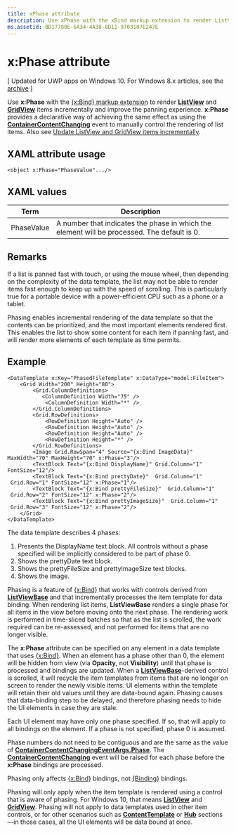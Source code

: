 ```yaml
---
title: xPhase attribute
description: Use xPhase with the xBind markup extension to render ListView and GridView items incrementally and improve the panning experience.
ms.assetid: BD17780E-6A34-4A38-8D11-9703107E247E
---
```


# x:Phase attribute

\[ Updated for UWP apps on Windows 10. For Windows 8.x articles, see the [archive](http://go.microsoft.com/fwlink/p/?linkid=619132) \]

Use **x:Phase** with the [{x:Bind} markup extension](x-bind-markup-extension.md) to render [**ListView**](https://msdn.microsoft.com/library/windows/apps/br242878) and [**GridView**](https://msdn.microsoft.com/library/windows/apps/br242705) items incrementally and improve the panning experience. **x:Phase** provides a declarative way of achieving the same effect as using the [**ContainerContentChanging**](https://msdn.microsoft.com/library/windows/apps/dn298914) event to manually control the rendering of list items. Also see [Update ListView and GridView items incrementally](../debug-test-perf/optimize-gridview-and-listview.md#update-items-incrementally).

## XAML attribute usage


``` syntax
<object x:Phase="PhaseValue".../>
```

## XAML values


| Term | Description |
|------|-------------|
| PhaseValue | A number that indicates the phase in which the element will be processed. The default is 0. | 

## Remarks

If a list is panned fast with touch, or using the mouse wheel, then depending on the complexity of the data template, the list may not be able to render items fast enough to keep up with the speed of scrolling. This is particularly true for a portable device with a power-efficient CPU such as a phone or a tablet.

Phasing enables incremental rendering of the data template so that the contents can be prioritized, and the most important elements rendered first. This enables the list to show some content for each item if panning fast, and will render more elements of each template as time permits.

## Example

```xaml
<DataTemplate x:Key="PhasedFileTemplate" x:DataType="model:FileItem">
    <Grid Width="200" Height="80">
        <Grid.ColumnDefinitions>
           <ColumnDefinition Width="75" />
            <ColumnDefinition Width="*" />
        </Grid.ColumnDefinitions>
        <Grid.RowDefinitions>
            <RowDefinition Height="Auto" />
            <RowDefinition Height="Auto" />
            <RowDefinition Height="Auto" />
            <RowDefinition Height="*" />
        </Grid.RowDefinitions>
        <Image Grid.RowSpan="4" Source="{x:Bind ImageData}" MaxWidth="70" MaxHeight="70" x:Phase="3"/>
        <TextBlock Text="{x:Bind DisplayName}" Grid.Column="1" FontSize="12"/>
        <TextBlock Text="{x:Bind prettyDate}"  Grid.Column="1"  Grid.Row="1" FontSize="12" x:Phase="1"/>
        <TextBlock Text="{x:Bind prettyFileSize}"  Grid.Column="1"  Grid.Row="2" FontSize="12" x:Phase="2"/>
        <TextBlock Text="{x:Bind prettyImageSize}"  Grid.Column="1"  Grid.Row="3" FontSize="12" x:Phase="2"/>
    </Grid>
</DataTemplate>
```

The data template describes 4 phases:

1.  Presents the DisplayName text block. All controls without a phase specified will be implicitly considered to be part of phase 0.
2.  Shows the prettyDate text block.
3.  Shows the prettyFileSize and prettyImageSize text blocks.
4.  Shows the image.

Phasing is a feature of [{x:Bind}](x-bind-markup-extension.md) that works with controls derived from [**ListViewBase**](https://msdn.microsoft.com/library/windows/apps/br242879) and that incrementally processes the item template for data binding. When rendering list items, **ListViewBase** renders a single phase for all items in the view before moving onto the next phase. The rendering work is performed in time-sliced batches so that as the list is scrolled, the work required can be re-assessed, and not performed for items that are no longer visible.

The **x:Phase** attribute can be specified on any element in a data template that uses [{x:Bind}](x-bind-markup-extension.md). When an element has a phase other than 0, the element will be hidden from view (via **Opacity**, not **Visibility**) until that phase is processed and bindings are updated. When a [**ListViewBase**](https://msdn.microsoft.com/library/windows/apps/br242879)-derived control is scrolled, it will recycle the item templates from items that are no longer on screen to render the newly visible items. UI elements within the template will retain their old values until they are data-bound again. Phasing causes that data-binding step to be delayed, and therefore phasing needs to hide the UI elements in case they are stale.

Each UI element may have only one phase specified. If so, that will apply to all bindings on the element. If a phase is not specified, phase 0 is assumed.

Phase numbers do not need to be contiguous and are the same as the value of [**ContainerContentChangingEventArgs.Phase**](https://msdn.microsoft.com/library/windows/apps/dn298493). The [**ContainerContentChanging**](https://msdn.microsoft.com/library/windows/apps/dn298914) event will be raised for each phase before the **x:Phase** bindings are processed.

Phasing only affects [{x:Bind}](x-bind-markup-extension.md) bindings, not [{Binding}](binding-markup-extension.md) bindings.

Phasing will only apply when the item template is rendered using a control that is aware of phasing. For Windows 10, that means [**ListView**](https://msdn.microsoft.com/library/windows/apps/br242878) and [**GridView**](https://msdn.microsoft.com/library/windows/apps/br242705). Phasing will not apply to data templates used in other item controls, or for other scenarios such as [**ContentTemplate**](https://msdn.microsoft.com/library/windows/apps/br209369) or [**Hub**](https://msdn.microsoft.com/library/windows/apps/dn251843) sections—in those cases, all the UI elements will be data bound at once.

